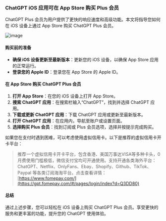 ### ChatGPT iOS 应用可在 App Store 购买 Plus 会员

ChatGPT Plus 会员为用户提供了更快的响应速度和高级功能。本文将指导您如何在 iOS 设备上通过 App Store 购买 ChatGPT Plus 会员。

![image](https://github.com/abjsj42211/bhh/assets/169869180/931cf793-b3dd-48e4-a1eb-e6b799e82926)

#### 购买前的准备

- **确保 iOS 设备更新至最新版本**：更新您的 iOS 设备，以确保 App Store 应用的正常运行。
- **登录您的 Apple ID**：登录您在 App Store 的 Apple ID。

#### 在 App Store 购买 ChatGPT Plus 会员

1. **打开 App Store**：在您的 iOS 设备上打开 App Store。
2. **搜索 ChatGPT 应用**：在搜索栏输入“ChatGPT”，找到并选择 ChatGPT 应用。
3. **下载或更新 ChatGPT 应用**：下载 ChatGPT 应用或更新至最新版本。
4. **打开 ChatGPT 应用**：在应用内，导航至账户或设置页面。
5. **选择购买 Plus 会员**：找到订阅或 Plus 会员选项，选择并按提示完成购买。

如果您在支付时遇到困难，可以考虑使用虚拟信用卡。以下是推荐的虚拟信用卡开卡平台：

> 推荐一个虚拟信用卡开卡平台，包含香港、美国万事达VISA等多种卡头，0月费使用门槛极低，微信支付宝均可开通使用。支持开通各类海外平台：ChatGPT、Netflix、OnlyFans、Ebay、Shopify、Github、TikTok、Paypal 等各类订阅海淘平台。点击查看详情：[https://www.fomepay.com/](https://gpt.fomepay.com/#/pages/login/index?d=Q3DD80)

#### 总结

通过上述步骤，您可以轻松在 iOS 设备上购买 ChatGPT Plus 会员。享受更快的服务和更丰富的功能，提升您的 ChatGPT 使用体验。
